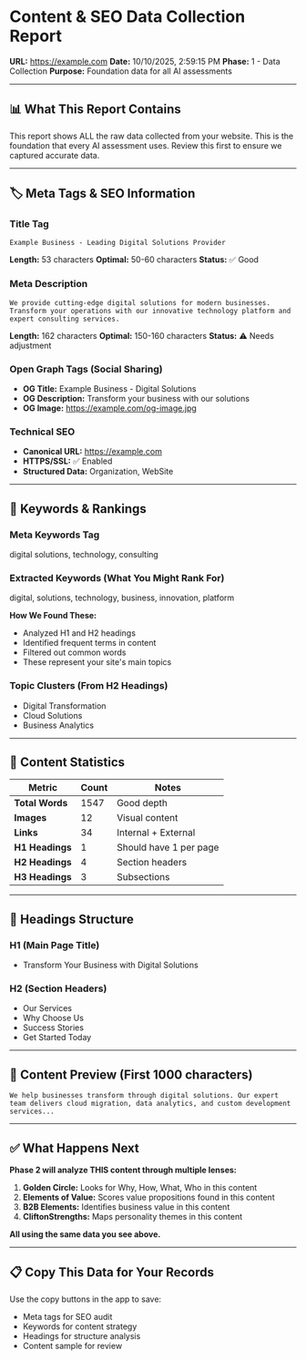 # Content & SEO Data Collection Report

**URL:** https://example.com
**Date:** 10/10/2025, 2:59:15 PM
**Phase:** 1 - Data Collection
**Purpose:** Foundation data for all AI assessments

---

## 📊 What This Report Contains

This report shows ALL the raw data collected from your website. This is the foundation that every AI assessment uses. Review this first to ensure we captured accurate data.

---

## 🏷️ Meta Tags & SEO Information

### Title Tag
```
Example Business - Leading Digital Solutions Provider
```
**Length:** 53 characters
**Optimal:** 50-60 characters
**Status:** ✅ Good

### Meta Description
```
We provide cutting-edge digital solutions for modern businesses. Transform your operations with our innovative technology platform and expert consulting services.
```
**Length:** 162 characters
**Optimal:** 150-160 characters
**Status:** ⚠️ Needs adjustment

### Open Graph Tags (Social Sharing)
- **OG Title:** Example Business - Digital Solutions
- **OG Description:** Transform your business with our solutions
- **OG Image:** https://example.com/og-image.jpg

### Technical SEO
- **Canonical URL:** https://example.com
- **HTTPS/SSL:** ✅ Enabled
- **Structured Data:** Organization, WebSite

---

## 🔑 Keywords & Rankings

### Meta Keywords Tag
digital solutions, technology, consulting

### Extracted Keywords (What You Might Rank For)
digital, solutions, technology, business, innovation, platform

**How We Found These:**
- Analyzed H1 and H2 headings
- Identified frequent terms in content
- Filtered out common words
- These represent your site's main topics

### Topic Clusters (From H2 Headings)
- Digital Transformation
- Cloud Solutions
- Business Analytics

---

## 📏 Content Statistics

| Metric | Count | Notes |
|--------|-------|-------|
| **Total Words** | 1547 | Good depth |
| **Images** | 12 | Visual content |
| **Links** | 34 | Internal + External |
| **H1 Headings** | 1 | Should have 1 per page |
| **H2 Headings** | 4 | Section headers |
| **H3 Headings** | 3 | Subsections |

---

## 📝 Headings Structure

### H1 (Main Page Title)
- Transform Your Business with Digital Solutions

### H2 (Section Headers)
- Our Services
- Why Choose Us
- Success Stories
- Get Started Today

---

## 📄 Content Preview (First 1000 characters)

```
We help businesses transform through digital solutions. Our expert team delivers cloud migration, data analytics, and custom development services...
```

---

## ✅ What Happens Next

**Phase 2 will analyze THIS content through multiple lenses:**
1. **Golden Circle:** Looks for Why, How, What, Who in this content
2. **Elements of Value:** Scores value propositions found in this content
3. **B2B Elements:** Identifies business value in this content
4. **CliftonStrengths:** Maps personality themes in this content

**All using the same data you see above.**

---

## 📋 Copy This Data for Your Records

Use the copy buttons in the app to save:
- Meta tags for SEO audit
- Keywords for content strategy
- Headings for structure analysis
- Content sample for review
